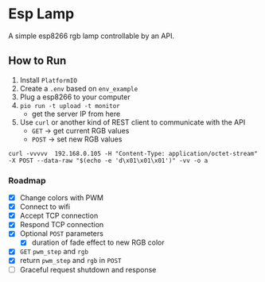 # Esp Lamp

A simple esp8266 rgb lamp controllable by an API.

## How to Run

1. Install `PlatformIO`
2. Create a `.env` based on `env_example`
3. Plug a esp8266 to your computer
4. `pio run -t upload -t monitor`
    * get the server IP from here
5. Use `curl` or another kind of REST client to communicate with the API
    * `GET` -> get current RGB values
    * `POST` -> set new RGB values

```
curl -vvvvv  192.168.0.105 -H "Content-Type: application/octet-stream" -X POST --data-raw "$(echo -e 'd\x01\x01\x01')" -vv -o a
```

### Roadmap

- [x] Change colors with PWM
- [x] Connect to wifi
- [x] Accept TCP connection
- [x] Respond TCP connection
- [x] Optional `POST` parameters
    - [x] duration of fade effect to new RGB color
- [x] `GET` `pwm_step` and `rgb`
- [x] return `pwm_step` and `rgb` in `POST`
- [ ] Graceful request shutdown and response
